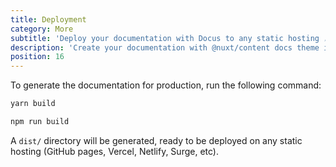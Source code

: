 ```yaml
---
title: Deployment
category: More
subtitle: 'Deploy your documentation with Docus to any static hosting 🪶'
description: 'Create your documentation with @nuxt/content docs theme in seconds!'
position: 16
---
```


To generate the documentation for production, run the following command:

<code-group>
  <code-block label="Yarn" active>

```bash
yarn build
```

</code-block>
<code-block label="NPM">

```bash
npm run build
```

</code-block>
</code-group>

A `dist/` directory will be generated, ready to be deployed on any static hosting (GitHub pages, Vercel, Netlify, Surge, etc).
